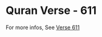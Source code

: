# Quran Verse - 611 

For more infos, See [Verse 611](https://www.quranbookk.com/quran/search?q=611)